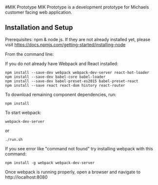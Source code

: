 #MIK Prototype
MIK Prototype is a development prototype for Michaels customer facing web application.

## Installation and Setup

Prerequisites: npm & node js. If they are not already installed yet, please visit https://docs.npmjs.com/getting-started/installing-node

From the command line:

If you do not already have Webpack and React installed:  

`npm install --save-dev webpack webpack-dev-server react-hot-loader`  
`npm install --save-dev babel-core babel-loader`  
`npm install --save-dev babel-preset-es2015 babel-preset-react`  
`npm install --save react react-dom history react-router`  

To download remaining component dependencies, run: 

`npm install`

To start webpack: 

`webpack-dev-server` 

or

`./run.sh`


If you see error like "command not found" try installing webpack with this command:

`npm install -g webpack webpack-dev-server`

Once webpack is running properly, open a browser and navigate to http://localhost:8080

